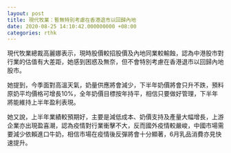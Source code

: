 ```yaml
---
layout: post
title: 現代牧業：暫無特別考慮在香港退市以回歸內地
date: 2020-08-25 14:10:42.000000000 +08:00
categories: rthk
---
```


現代牧業總裁高麗娜表示，現時股價較招股價及內地同業較輸蝕，認為中港股市對行業的估值有大差距，她感到困惑及無奈，但不會特別考慮在香港退市以回歸內地股市。

她提到，今季面對高溫天氣，奶量供應將會減少，下半年奶價將會只升不跌，預料原奶平均價格可增長10%，全年奶價目標按年持平，相信只要做好管理，下半年將能維持上半年盈利表現。

她又說，上半年業績較預期好，主要是減低成本、奶價支持及產量大幅增長，上游企業亦出現盈喜潮，認為疫情對行業衝擊不大，反而國外疫情較嚴峻，中國市場需要減少依賴進口牛奶，相信市場在疫情後反彈將會十分顯著，6月乳品消費亦見快速提升。
